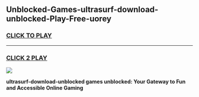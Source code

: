 
## Unblocked-Games-ultrasurf-download-unblocked-Play-Free-uorey
<h3>
<a href="https://premium76.site?title=ultrasurf-download-unblocked&ref=23A">CLICK TO PLAY</a></h3>
<hr>

<h3>
<a href="https://premium76.site?title=ultrasurf-download-unblocked&ref=23A">CLICK 2 PLAY</a>
  
</h3>

<a href="https://premium76.site?title=ultrasurf-download-unblocked&ref=23A"><img src="https://clearcache.store/games.png"></a>


**ultrasurf-download-unblocked games unblocked: Your Gateway to Fun and Accessible Online Gaming**
